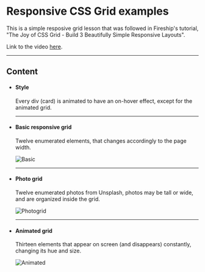 # Responsive CSS Grid examples

This is a simple resposive grid lesson that was followed in Fireship's tutorial, "The Joy of CSS Grid - Build 3 Beautifully Simple Responsive Layouts".

Link to the video [here](https://youtu.be/705XCEruZFs).

---

## Content
+ #### Style
    Every div (card) is animated to have an on-hover effect, except for the animated grid.

    ---

+ #### Basic responsive grid 
    Twelve enumerated elements, that changes accordingly to the page width.

    ![Basic](https://i.imgur.com/7JmKNIv.png)

    ---

+ #### Photo grid
    Twelve enumerated photos from Unsplash, photos may be tall or wide, and are organized inside the grid.

    ![Photogrid](https://i.imgur.com/eNNCJfF.png)

    ---

+ #### Animated grid
    Thirteen elements that appear on screen (and disappears) constantly, changing its hue and size.
    
    ![Animated](https://i.imgur.com/XVYEXdX.png)